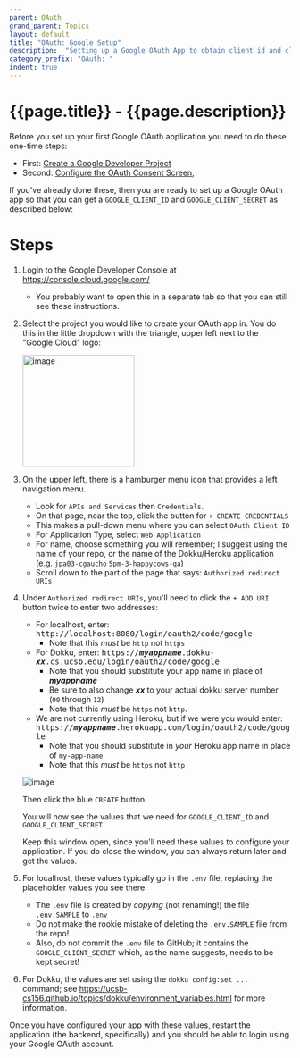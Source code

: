 ```yaml
---
parent: OAuth
grand_parent: Topics
layout: default
title: "OAuth: Google Setup"
description:  "Setting up a Google OAuth App to obtain client id and client secret"
category_prefix: "OAuth: "
indent: true
---
```


# {{page.title}} - {{page.description}}

Before you set up your first Google OAuth application you need to do these one-time steps:

* First: [Create a Google Developer Project](/topics/oauth/google_create_developer_project.html)
* Second: [Configure the OAuth Consent Screen](topics/oauth/google_oauth_consent_screen.html),

If you've already done these, then you are ready to set up a Google OAuth app so that you can get a `GOOGLE_CLIENT_ID` and `GOOGLE_CLIENT_SECRET` as described below:
   
# Steps

1. Login to the Google Developer Console at <https://console.cloud.google.com/>
   - You probably want to open this in a separate tab so that you can still see these instructions.

2. Select the project you would like to create your OAuth app in.  You do this in the little dropdown with the triangle, upper left
   next to the "Google Cloud" logo:
   
   <img width="200" alt="image" src="https://user-images.githubusercontent.com/1119017/235767833-66131e44-78e9-4014-a09d-0f506b7dcec1.png">


2. On the upper left, there is a hamburger menu icon that provides a left navigation menu.
   
   * Look for `APIs and Services` then `Credentials`.
   * On that page, near the top, click the button for `+ CREATE CREDENTIALS`
   * This makes a pull-down menu where you can select `OAuth Client ID`
   * For Application Type, select `Web Application`
   * For name, choose something you will remember; I suggest using the name of your repo, or the name of the Dokku/Heroku application (e.g. `jpa03-cgaucho` `5pm-3-happycows-qa`)
   * Scroll down to the part of the page that says: `Authorized redirect URIs`

3. Under `Authorized redirect URIs`, you'll need to click the `+ ADD URI` button twice to enter two addresses:

   * For localhost, enter: <tt>http://localhost:8080/login/oauth2/code/google</tt>
     - Note that this *must* be `http` not `https`
   * For Dokku, enter: <tt>https://<b><i>myappname</i></b>.dokku-<b><i>xx</i></b>.cs.ucsb.edu/login/oauth2/code/google</tt>
     - Note that you should substitute your app name in place of <b><i>myappname</i></b>
     - Be sure to also change <b><i>xx</i></b> to your actual dokku server number (`00` through `12`)
     - Note that this *must* be `https` not `http`.
   * We are not currently using Heroku, but if we were you would enter: <tt>https://<b><i>myappname</i></b>.herokuapp.com/login/oauth2/code/google</tt>
     - Note that you should substitute in *your* Heroku app name in place of `my-app-name`
     - Note that this *must* be `https` not `http`
   
   ![image](https://user-images.githubusercontent.com/1119017/149854295-8e1c4c63-929c-4706-972d-1962c644a40a.png)

   Then click the blue `CREATE` button.
   
   You will now see the values that we need for `GOOGLE_CLIENT_ID` and `GOOGLE_CLIENT_SECRET`
   
   Keep this window open, since you'll need these values to configure your application.  If you do close the window,
   you can always return later and get the values.

4. For localhost, these values typically go in the `.env` file, replacing the placeholder values you see there. 
   * The `.env` file is created by *copying* (not renaming!) the file `.env.SAMPLE` to `.env`
   * Do not make the rookie mistake of deleting the `.env.SAMPLE` file from the repo!
   * Also, do not commit the `.env` file to GitHub; it contains the `GOOGLE_CLIENT_SECRET` which, as the name suggests, needs to be kept secret!

5. For Dokku, the values are set using the `dokku config:set ... ` command; 
   see <https://ucsb-cs156.github.io/topics/dokku/environment_variables.html> for more information.
   
Once you have configured your app with these values, restart the application (the backend, specifically) and you should be able to login using your Google OAuth account. 
